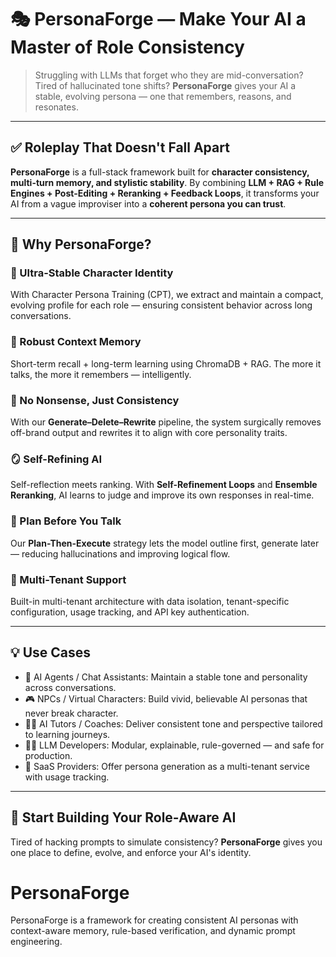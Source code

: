 # 🎭 PersonaForge — Make Your AI a Master of Role Consistency

> Struggling with LLMs that forget who they are mid-conversation? Tired of hallucinated tone shifts?
> **PersonaForge** gives your AI a stable, evolving persona — one that remembers, reasons, and resonates.

---

## ✅ Roleplay That Doesn't Fall Apart

**PersonaForge** is a full-stack framework built for **character consistency, multi-turn memory, and stylistic stability**.
By combining **LLM + RAG + Rule Engines + Post-Editing + Reranking + Feedback Loops**, it transforms your AI from a vague improviser into a **coherent persona you can trust**.

---

## 🧠 Why PersonaForge?

### 🎯 Ultra-Stable Character Identity

With Character Persona Training (CPT), we extract and maintain a compact, evolving profile for each role — ensuring consistent behavior across long conversations.

### 🔄 Robust Context Memory

Short-term recall + long-term learning using ChromaDB + RAG. The more it talks, the more it remembers — intelligently.

### 🧹 No Nonsense, Just Consistency

With our **Generate–Delete–Rewrite** pipeline, the system surgically removes off-brand output and rewrites it to align with core personality traits.

### 🪞 Self-Refining AI

Self-reflection meets ranking. With **Self-Refinement Loops** and **Ensemble Reranking**, AI learns to judge and improve its own responses in real-time.

### 🧭 Plan Before You Talk

Our **Plan-Then-Execute** strategy lets the model outline first, generate later — reducing hallucinations and improving logical flow.

### 🏢 Multi-Tenant Support

Built-in multi-tenant architecture with data isolation, tenant-specific configuration, usage tracking, and API key authentication.

---

## 💡 Use Cases

* 🤖 AI Agents / Chat Assistants: Maintain a stable tone and personality across conversations.
* 🎮 NPCs / Virtual Characters: Build vivid, believable AI personas that never break character.
* 🧑‍🏫 AI Tutors / Coaches: Deliver consistent tone and perspective tailored to learning journeys.
* 🧘‍♂️ LLM Developers: Modular, explainable, rule-governed — and safe for production.
* 🏢 SaaS Providers: Offer persona generation as a multi-tenant service with usage tracking.

---

## 🚀 Start Building Your Role-Aware AI

Tired of hacking prompts to simulate consistency?
**PersonaForge** gives you one place to define, evolve, and enforce your AI's identity.

# PersonaForge

PersonaForge is a framework for creating consistent AI personas with context-aware memory, rule-based verification, and dynamic prompt engineering.

